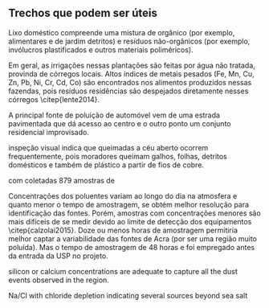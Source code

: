 ## Trechos que podem ser úteis

Lixo doméstico compreende uma mistura de orgânico 
(por exemplo, alimentares e de jardim detritos)
e resíduos não-orgânicos (por exemplo, invólucros plastificados e
outros materiais poliméricos).

Em geral, as irrigações nessas plantações
são feitas por água não tratada, provinda de córregos locais. 
Altos índices de metais pesados (Fe, Mn, Cu, Zn, Pb, Ni, Cr, Cd, Co)
são encontrados nos alimentos produzidos nessas fazendas, pois resíduos
residências são despejados diretamente nesses córregos \citep{lente2014}.

A principal fonte de poluição de automóvel vem de uma estrada pavimentada que 
dá acesso ao centro e o outro ponto um conjunto residencial improvisado.

inspeção visual indica que queimadas a céu aberto ocorrem frequentemente, 
pois moradores queimam galhos, folhas, detritos domésticos e também de plástico 
a partir de fios de cobre. 

com coletadas 879 amostras de  

Concentrações dos poluentes variam ao longo do dia na atmosfera
e quanto menor o tempo de amostragem, se obtém melhor resolução 
para identificação das fontes. Porém, amostras com concentrações menores 
são mais difíceis de se medir devido ao limite de detecção dos equipamentos
\citep{calzolai2015}. Doze ou menos horas de amostragem permitiria melhor captar 
a variabilidade das fontes de Acra (por ser uma região muito poluída).
Mas o tempo de amostragem de 48 horas e foi empregado antes da 
entrada da USP no projeto.

silicon or calcium concentrations are adequate to
capture all the dust events observed in the region.

Na/Cl with chloride depletion indicating
several sources beyond sea salt

